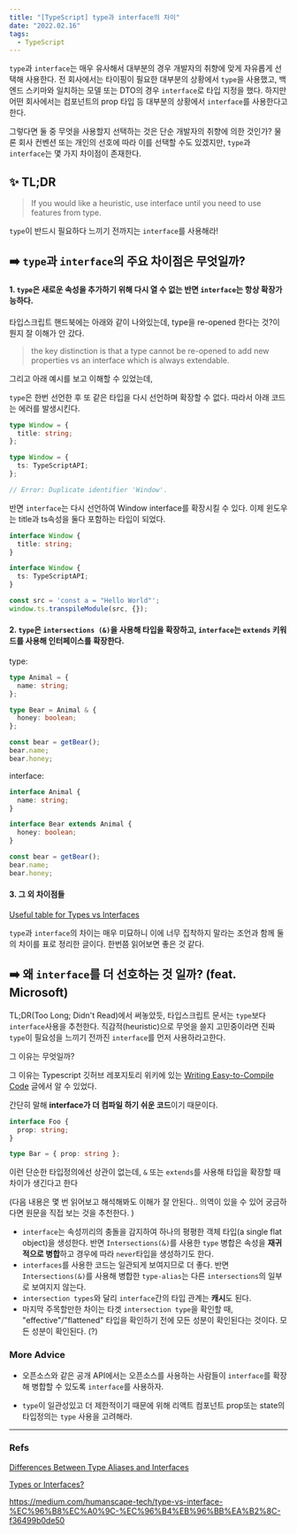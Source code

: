 ```yaml
---
title: "[TypeScript] type과 interface의 차이"
date: "2022.02.16"
tags:
  - TypeScript
---
```


`type`과 `interface`는 매우 유사해서 대부분의 경우 개발자의 취향에 맞게 자유롭게 선택해 사용한다.
전 회사에서는 타이핑이 필요한 대부분의 상황에서 `type`을 사용했고, 백엔드 스키마와 일치하는 모델 또는 DTO의 경우 `interface`로 타입 지정을 했다. 하지만 어떤 회사에서는 컴포넌트의 prop 타입 등 대부분의 상황에서 `interface`를 사용한다고 한다.

그렇다면 둘 중 무엇을 사용할지 선택하는 것은 단순 개발자의 취향에 의한 것인가? 물론 회사 컨벤션 또는 개인의 선호에 따라 이를 선택할 수도 있겠지만, `type`과 `interface`는 몇 가지 차이점이 존재한다.

## ✨ TL;DR

> If you would like a heuristic, use interface until you need to use features from type.

`type`이 반드시 필요하다 느끼기 전까지는 `interface`를 사용해라!

## ➡️ `type`과 `interface`의 주요 차이점은 무엇일까?

#### 1. `type`은 새로운 속성을 추가하기 위해 다시 열 수 없는 반면 `interface`는 항상 확장가능하다.

타입스크립트 핸드북에는 아래와 같이 나와있는데, type을 re-opened 한다는 것?이 뭔지 잘 이해가 안 갔다.

> the key distinction is that a type cannot be re-opened to add new properties vs an interface which is always extendable.

그리고 아래 예시를 보고 이해할 수 있었는데,

`type`은 한번 선언한 후 또 같은 타입을 다시 선언하며 확장할 수 없다.
따라서 아래 코드는 에러를 발생시킨다.

```ts
type Window = {
  title: string;
};

type Window = {
  ts: TypeScriptAPI;
};

// Error: Duplicate identifier 'Window'.
```

반면 `interface`는 다시 선언하여 Window interface를 확장시킬 수 있다.
이제 윈도우는 title과 ts속성을 둘다 포함하는 타입이 되었다.

```ts
interface Window {
  title: string;
}

interface Window {
  ts: TypeScriptAPI;
}

const src = 'const a = "Hello World"';
window.ts.transpileModule(src, {});
```

#### 2. `type`은 `intersections (&)`을 사용해 타입을 확장하고, `interface`는 `extends` 키워드를 사용해 인터페이스를 확장한다.

type:

```ts
type Animal = {
  name: string;
};

type Bear = Animal & {
  honey: boolean;
};

const bear = getBear();
bear.name;
bear.honey;
```

interface:

```ts
interface Animal {
  name: string;
}

interface Bear extends Animal {
  honey: boolean;
}

const bear = getBear();
bear.name;
bear.honey;
```

#### 3. 그 외 차이점들

[Useful table for Types vs Interfaces](https://react-typescript-cheatsheet.netlify.app/docs/basic/getting-started/basic_type_example/#useful-table-for-types-vs-interfaces)

`type`과 `interface`의 차이는 매우 미묘하니 이에 너무 집착하지 말라는 조언과 함께 둘의 차이를 표로 정리한 글이다. 한번쯤 읽어보면 좋은 것 같다.

## ➡️ 왜 `interface`를 더 선호하는 것 일까? (feat. Microsoft)

TL;DR(Too Long; Didn't Read)에서 써놓았듯, 타입스크립트 문서는 `type`보다 `interface`사용을 추천한다. 직감적(heuristic)으로 무엇을 쓸지 고민중이라면 진짜 `type`이 필요성을 느끼기 전까진 `interface`를 먼저 사용하라고한다.

그 이유는 무엇일까?

그 이유는 Typescript 깃허브 레포지토리 위키에 있는 [Writing Easy-to-Compile Code](https://github.com/microsoft/TypeScript/wiki/Performance#preferring-interfaces-over-intersections) 글에서 알 수 있었다.

간단히 말해 **interface가 더 컴파일 하기 쉬운 코드**이기 때문이다.

```ts
interface Foo {
  prop: string;
}

type Bar = { prop: string };
```

이런 단순한 타입정의에선 상관이 없는데, `&` 또는 `extends`를 사용해 타입을 확장할 때 차이가 생긴다고 한다

(다음 내용은 몇 번 읽어보고 해석해봐도 이해가 잘 안된다.. 의역이 있을 수 있어 궁금하다면 원문을 직접 보는 것을 추천한다. )

- `interface`는 속성끼리의 충돌을 감지하여 하나의 평평한 객체 타입(a single flat object)을 생성한다. 반면 `Intersections(&)`를 사용한 `type` 병합은 속성을 **재귀적으로 병합**하고 경우에 따라 `never`타입을 생성하기도 한다.
- `interfaces`를 사용한 코드는 일관되게 보여지므로 더 좋다. 반면 `Intersections(&)`를 사용해 병합한 `type-alias`는 다른 `intersections`의 일부로 보여지지 않는다.
- `intersection types`와 달리 `interface`간의 타입 관계는 **캐시**도 된다.
- 마지막 주목할만한 차이는 타겟 `intersection type`을 확인할 때, "effective"/"flattened" 타입을 확인하기 전에 모든 성분이 확인된다는 것이다.
  모든 성분이 확인된다. (?)

### More Advice

- 오픈소스와 같은 공개 API에서는 오픈소스를 사용하는 사람들이 `interface`를 확장해 병합할 수 있도록 `interface`를 사용하자.

- `type`이 일관성있고 더 제한적이기 때문에 위해 리액트 컴포넌트 prop또는 state의 타입정의는 `type` 사용을 고려해라.

---

### Refs

[Differences Between Type Aliases and Interfaces](https://www.typescriptlang.org/docs/handbook/2/everyday-types.html#differences-between-type-aliases-and-interfaces)

[Types or Interfaces?](https://react-typescript-cheatsheet.netlify.app/docs/basic/getting-started/basic_type_example/#types-or-interfaces)

https://medium.com/humanscape-tech/type-vs-interface-%EC%96%B8%EC%A0%9C-%EC%96%B4%EB%96%BB%EA%B2%8C-f36499b0de50
